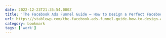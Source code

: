 ```yaml
---
date: 2022-12-23T21:35:54.000Z
title: 'The Facebook Ads Funnel Guide – How to Design a Perfect Facebook Funnel for Your Business'
url: https://stablewp.com/the-facebook-ads-funnel-guide-how-to-design-a-perfect-facebook-funnel-for-your-business
category: bookmark
tags: ['work']
---
```

